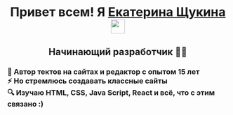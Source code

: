 
  
<h1 align="center">Привет всем! Я <a href="https://katenota.tilda.ws/" target="_blank">Екатерина Щукина</a> 
<img src="https://github.com/blackcater/blackcater/raw/main/images/Hi.gif" height="32"/></h1>
<h2 align="center">Начинающий разработчик 👩‍💻</h2>
<h3>👀 Автор тектов на сайтах и редактор с опытом 15 лет <br>
⚡ Но стремлюсь создавать классные сайты<br>
🔍 Изучаю HTML, CSS, Java Script, React и всё, что с этим связано :)</h3>
